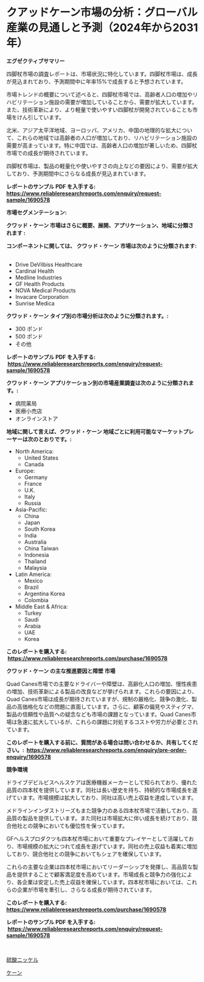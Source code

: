 <p><h1>クアッドケーン市場の分析：グローバル産業の見通しと予測（2024年から2031年）</h1></p><p><strong>エグゼクティブサマリー</strong></p>
<p><p>四脚杖市場の調査レポートは、市場状況に特化しています。四脚杖市場は、成長が見込まれており、予測期間中に年率15%で成長すると予想されています。</p><p>市場トレンドの概要について述べると、四脚杖市場では、高齢者人口の増加やリハビリテーション施設の需要が増加していることから、需要が拡大しています。また、技術革新により、より軽量で使いやすい四脚杖が開発されていることも市場をけん引しています。</p><p>北米、アジア太平洋地域、ヨーロッパ、アメリカ、中国の地理的な拡大について、これらの地域では高齢者の人口が増加しており、リハビリテーション施設の需要が高まっています。特に中国では、高齢者人口の増加が著しいため、四脚杖市場での成長が期待されています。</p><p>四脚杖市場は、製品の軽量化や使いやすさの向上などの要因により、需要が拡大しており、予測期間中にさらなる成長が見込まれています。</p></p>
<p><strong>レポートのサンプル PDF を入手する: <a href="https://www.reliableresearchreports.com/enquiry/request-sample/1690578">https://www.reliableresearchreports.com/enquiry/request-sample/1690578</a></strong></p>
<p><strong>市場セグメンテーション:</strong></p>
<p><strong> クワッド・ケーン 市場はさらに概要、展開、アプリケーション、地域に分類されます :</strong></p>
<p><strong>コンポーネントに関しては、 クワッド・ケーン 市場は次のように分類されます: &nbsp;</strong></p>
<p><ul><li>Drive DeVilbiss Healthcare</li><li>Cardinal Health</li><li>Medline Industries</li><li>GF Health Products</li><li>NOVA Medical Products</li><li>Invacare Corporation</li><li>Sunrise Medica</li></ul></p>
<p><strong> クワッド・ケーン タイプ別の市場分析は次のように分類されます。:</strong></p>
<p><ul><li>300 ポンド</li><li>500 ポンド</li><li>その他</li></ul></p>
<p><strong>レポートのサンプル PDF を入手する: &nbsp;<a href="https://www.reliableresearchreports.com/enquiry/request-sample/1690578">https://www.reliableresearchreports.com/enquiry/request-sample/1690578</a></strong></p>
<p><strong> クワッド・ケーン アプリケーション別の市場産業調査は次のように分類されます。:</strong></p>
<p><ul><li>病院薬局</li><li>医療小売店</li><li>オンラインストア</li></ul></p>
<p><strong>地域に関して言えば、クワッド・ケーン 地域ごとに利用可能なマーケットプレーヤーは次のとおりです。:</strong></p>
<p><ul>
    <li>
        North America:
        <ul>
            <li>United States</li>
            <li>Canada</li>
        </ul>
    </li>
    <li>
        Europe:
        <ul>
            <li>Germany</li>
            <li>France</li>
            <li>U.K.</li>
            <li>Italy</li>
            <li>Russia</li>
        </ul>
    </li>
    <li>
        Asia-Pacific:
        <ul>
            <li>China</li>
            <li>Japan</li>
            <li>South Korea</li>
            <li>India</li>
            <li>Australia</li>
            <li>China Taiwan</li>
            <li>Indonesia</li>
            <li>Thailand</li>
            <li>Malaysia</li>
        </ul>
    </li>
    <li>
        Latin America:
        <ul>
            <li>Mexico</li>
            <li>Brazil</li>
            <li>Argentina Korea</li>
            <li>Colombia</li>
        </ul>
    </li>
    <li>
        Middle East & Africa:
        <ul>
            <li>Turkey</li>
            <li>Saudi</li>
            <li>Arabia</li>
            <li>UAE</li>
            <li>Korea</li>
        </ul>
    </li>
    </ul></p>
<p><strong>このレポートを購入する: &nbsp;<a href="https://www.reliableresearchreports.com/purchase/1690578">https://www.reliableresearchreports.com/purchase/1690578</a></strong></p>
<p><strong>クワッド・ケーン の主な推進要因と障壁 市場</strong></p>
<p><p>Quad Canes市場での主要なドライバーや障壁は、高齢化人口の増加、慢性疾患の増加、技術革新による製品の改良などが挙げられます。これらの要因により、Quad Canes市場は成長が期待されていますが、規制の厳格化、競争の激化、製品の高価格化などの問題に直面しています。さらに、顧客の偏見やスティグマ、製品の信頼性や品質への疑念なども市場の課題となっています。Quad Canes市場は急速に拡大しているが、これらの課題に対処するコストや労力が必要とされています。</p></p>
<p><strong>このレポートを購入する前に、質問がある場合は問い合わせるか、共有してください。:&nbsp; <a href="https://www.reliableresearchreports.com/enquiry/pre-order-enquiry/1690578">https://www.reliableresearchreports.com/enquiry/pre-order-enquiry/1690578</a></strong></p>
<p><strong>競争環境</strong></p>
<p><p>ドライブデビルビスヘルスケアは医療機器メーカーとして知られており、優れた品質の四本杖を提供しています。同社は長い歴史を持ち、持続的な市場成長を遂げています。市場規模は拡大しており、同社は高い売上収益を達成しています。</p><p>メドラインインダストリーズもまた競争力のある四本杖市場で活動しており、高品質の製品を提供しています。また同社は市場拡大に伴い成長を続けており、競合他社との競争においても優位性を保っています。</p><p>GFヘルスプロダクツも四本杖市場において重要なプレイヤーとして活躍しており、市場規模の拡大につれて成長を遂げています。同社の売上収益も着実に増加しており、競合他社との競争においてもシェアを確保しています。</p><p>これらの主要な企業は四本杖市場においてリーダーシップを発揮し、高品質な製品を提供することで顧客満足度を高めています。市場成長と競争力の強化により、各企業は安定した売上収益を確保しています。四本杖市場においては、これらの企業が市場を牽引し、さらなる成長が期待されています。</p></p>
<p><strong>このレポートを購入する: &nbsp; <a href="https://www.reliableresearchreports.com/purchase/1690578">https://www.reliableresearchreports.com/purchase/1690578</a></strong></p>
<p><strong>レポートのサンプル PDF を入手する: &nbsp;<a href="https://www.reliableresearchreports.com/enquiry/request-sample/1690578">https://www.reliableresearchreports.com/enquiry/request-sample/1690578</a></strong><strong></strong></p>
<p>&nbsp;</p>
<p><p><a href="https://github.com/vlcostes/Market-Research-Report-List-1/blob/main/81668497996.md">硫酸ニッケル</a></p><p><a href="https://github.com/EstaSprer20231/Market-Research-Report-List-1/blob/main/44000847997.md">ケーン</a></p></p>